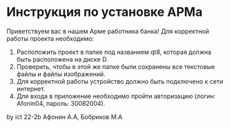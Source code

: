 # Инструкция по установке АРМа
Приветствуем вас в нашем Арме работника банка!
Для корректной работы проекта необходимо:
1) Расположить проект в папке под названием qt8, которая должна быть расположена на диске D.
2) Проверить, чтобы в этой же папке были сохранены все текстовые файлы и файлы изображений.
3) Для корректной работы устройство должно быть подключено к сети интернет.
4) Для входа в приложение необходимо пройти авторизацию (логин: Afonin04, пароль: 30082004).

by ict 22-2b Афонин А.А, Бобриков М.А
